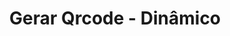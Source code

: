 ---
title: Gerar Qrcode - Dinâmico
api:
  file: readme-hml-baas.json
  operationId: post_v1-pix-qrcode-dynamic
hidden: false
---